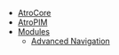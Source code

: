 - [AtroCore](../atrocore/)
- [AtroPIM](../atrocore/)
- [Modules](./)
    - [Advanced Navigation](advanced-navigation.md)